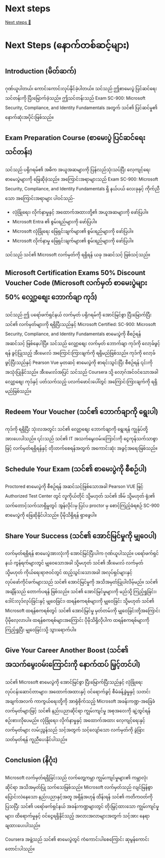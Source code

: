 # Next steps

[Next steps 🔗](https://www.coursera.org/learn/microsoft-sc-900-exam-preparation-and-practice/supplement/4yljO/next-steps)

# Next Steps (နောက်တစ်ဆင့်များ)

## Introduction (မိတ်ဆက်)

ဂုဏ်ယူပါတယ်၊ ကောင်းကောင်းလုပ်နိုင်ခဲ့ပါတယ်။
သင်သည် ဤစာမေးပွဲ ပြင်ဆင်ရေး သင်တန်းကို ပြီးမြောက်ခဲ့သည်။ ဤသင်တန်းသည် Exam SC-900: Microsoft Security, Compliance, and Identity Fundamentals အတွက် သင်၏ ပြင်ဆင်မှု၏ နောက်ဆုံးအပိုင်းဖြစ်သည်။

## Exam Preparation Course (စာမေးပွဲ ပြင်ဆင်ရေး သင်တန်း)

သင်သည် ပရိုဂရမ်၏ အဓိက အယူအဆများကို ပြန်လည်သုံးသပ်ပြီး လေ့ကျင့်ရေး စာမေးပွဲများကို ဖြေဆိုခဲ့သည်။ အကြောင်းအရာများသည် Exam SC-900: Microsoft Security, Compliance, and Identity Fundamentals ရှိ နယ်ပယ် လေးခုနှင့် ကိုက်ညီသော အကြောင်းအရာများ ပါဝင်သည်-

- လုံခြုံရေး၊ လိုက်နာမှုနှင့် အထောက်အထားတို့၏ အယူအဆများကို ဖော်ပြပါ။
- Microsoft Entra ၏ စွမ်းရည်များကို ဖော်ပြပါ။
- Microsoft လုံခြုံရေး ဖြေရှင်းချက်များ၏ စွမ်းရည်များကို ဖော်ပြပါ။
- Microsoft လိုက်နာမှု ဖြေရှင်းချက်များ၏ စွမ်းရည်များကို ဖော်ပြပါ။

သင်သည် သင်၏ Microsoft လက်မှတ်ကို ရရှိရန် ယခု အဆင်သင့် ဖြစ်သင့်သည်။

## Microsoft Certification Exams 50% Discount Voucher Code (Microsoft လက်မှတ် စာမေးပွဲများ 50% လျှော့စျေး ဘောက်ချာ ကုဒ်)

သင်သည် ဤ ပရော်ဖက်ရှင်နယ် လက်မှတ် ပရိုဂရမ်ကို အောင်မြင်စွာ ပြီးမြောက်ပြီး သင်၏ လက်မှတ်များကို ရရှိပြီးသည်နှင့် Microsoft Certified: SC-900: Microsoft Security, Compliance, and Identity Fundamentals စာမေးပွဲကို စီစဉ်ရန် အဆင်သင့် ဖြစ်နေပါပြီ။ သင်သည် လျှော့စျေး လက်မှတ် ဘောက်ချာ ကုဒ်ကို လော့ခ်ဖွင့်ရန် ခွင့်ပြုသည့် အီးမေးလ် အကြောင်းကြားချက်ကို ရရှိမည်ဖြစ်သည်။ ကုဒ်ကို လော့ခ်ဖွင့်ပြီးသည်နှင့် Pearson Vue မှတဆင့် စာမေးပွဲကို စာရင်းသွင်းပြီး စီစဉ်ရန် ၎င်းကို အသုံးပြုနိုင်သည်။ အီးမေးလ်အပြင် သင်သည် Coursera သို့ လော့ဂ်အင်ဝင်သောအခါ လျှော့စျေး ကုဒ်နှင့် ပတ်သက်သည့် ပလက်ဖောင်းပေါ်တွင် အကြောင်းကြားချက်ကို ရရှိမည်ဖြစ်သည်။

## Redeem Your Voucher (သင်၏ ဘောက်ချာကို ရွေးပါ)

ကုဒ်ကို ရရှိပြီး သုံးလအတွင်း သင်၏ လျှော့စျေး ဘောက်ချာကို ရွေးရန် ကျွန်ုပ်တို့ အားပေးပါသည်။ ၎င်းသည် သင်၏ IT အသက်မွေးဝမ်းကြောင်းကို ငွေကုန်သက်သာစွာဖြင့် လက်မှတ်ရရှိရန်နှင့် တိုးတက်စေရန်အတွက် အကောင်းဆုံး အခွင့်အရေးဖြစ်သည်။

## Schedule Your Exam (သင်၏ စာမေးပွဲကို စီစဉ်ပါ)

Proctored စာမေးပွဲကို စီစဉ်ရန် အဆင်သင့်ဖြစ်သောအခါ Pearson VUE ဖြင့် Authorized Test Center တွင် လူကိုယ်တိုင် သို့မဟုတ် သင်၏ အိမ် သို့မဟုတ် ရုံး၏ သက်တောင့်သက်သာရှိမှုတွင် အွန်လိုင်းမှ ပြင်ပ proctor မှ စောင့်ကြည့်ခံရစဉ် SC-900 စာမေးပွဲကို ဖြေဆိုနိုင်ပါသည်။ ပိုမိုသိရှိရန် ရှာဖွေပါ။

## Share Your Success (သင်၏ အောင်မြင်မှုကို မျှဝေပါ)

လက်မှတ်ရရှိရန် စာမေးပွဲအားလုံးကို အောင်မြင်ပြီးပါက ဂုဏ်ယူပါသည်။ ပရော်ဖက်ရှင်နယ် ကွန်ရက်များတွင် မျှဝေသောအခါ သို့မဟုတ် သင်၏ အီးမေးလ် လက်မှတ် သို့မဟုတ် ကိုယ်ရေးရာဇဝင်တွင် ထည့်သွင်းသောအခါ အလုပ်ရှင်များနှင့် လုပ်ဖော်ကိုင်ဖက်များသည် သင်၏ အောင်မြင်မှုကို အသိအမှတ်ပြုပါလိမ့်မည်။ သင်၏ အချိန်သည် တောက်ပရန် ဖြစ်သည်။ သင်၏ အောင်မြင်မှုများကို မည်သို့ ကြည့်ရှုခြင်း၊ ဒေါင်းလုဒ်လုပ်ခြင်းနှင့် မျှဝေခြင်း၊ ထရန်စကရစ်များကို မျှဝေခြင်း သို့မဟုတ် သင်၏ Microsoft ထရန်စကရစ်တွင် သင်၏ အောင်မြင်မှု မှတ်တမ်းကို မျှဝေခြင်းတို့အကြောင်း ပိုမိုလေ့လာပါ။ ထရန်စကရစ်များအကြောင်း ပိုမိုသိရှိလိုပါက ထရန်စကရစ်များကို ကြည့်ရှုပြီး မျှဝေခြင်းသို့ သွားရောက်ပါ။

## Give Your Career Another Boost (သင်၏ အသက်မွေးဝမ်းကြောင်းကို နောက်ထပ် မြှင့်တင်ပါ)

သင်၏ Microsoft စာမေးပွဲကို အောင်မြင်စွာ ပြီးမြောက်ပြီးသည်နှင့် လုံခြုံရေး လုပ်ငန်းဆောင်တာများ၊ အထောက်အထားနှင့် ဝင်ရောက်ခွင့် စီမံခန့်ခွဲမှုနှင့် သတင်းအချက်အလက် ကာကွယ်ရေးတို့ကို အာရုံစိုက်သည့် Microsoft အခန်းကဏ္ဍ-အခြေခံ လက်မှတ်များဖြင့် သင်၏ နည်းပညာဆိုင်ရာ ကျွမ်းကျင်မှု အစုအဝေးကို ချဲ့ထွင်ရန် စဉ်းစားလိုပေမည်။ လုံခြုံရေး၊ လိုက်နာမှုနှင့် အထောက်အထား လေ့ကျင့်ရေးနှင့် လက်မှတ်များ လမ်းညွှန်သည် သင့်အတွက် သင့်လျော်သော လက်မှတ်ကို ခွဲခြားသတ်မှတ်ရန် ကူညီပေးနိုင်ပါသည်။

## Conclusion (နိဂုံး)

Microsoft လက်မှတ်ရရှိခြင်းသည် လက်တွေ့ကမ္ဘာ ကျွမ်းကျင်မှုများ၏ ကမ္ဘာလုံးဆိုင်ရာ အသိအမှတ်ပြု သက်သေဖြစ်သည်။ Microsoft လက်မှတ်သည် လျင်မြန်စွာ ပြောင်းလဲနေသော နည်းပညာနှင့်အတူ အရှိန်အဟုန် ထိန်းရန် သင်၏ ကတိကဝတ်ကို ပြသပြီး သင်၏ ပရော်ဖက်ရှင်နယ် အခန်းကဏ္ဍများတွင် တိုးမြှင့်ထားသော ကျွမ်းကျင်မှုများ၊ ထိရောက်မှုနှင့် ဝင်ငွေရရှိနိုင်သည့် အလားအလာများအတွက် သင့်အား နေရာချထားပေးပါသည်။

Coursera အဖွဲ့သည် သင်၏ စာမေးပွဲတွင် ကံကောင်းပါစေကြောင်း ဆုမွန်ကောင်း တောင်းပါသည်။
